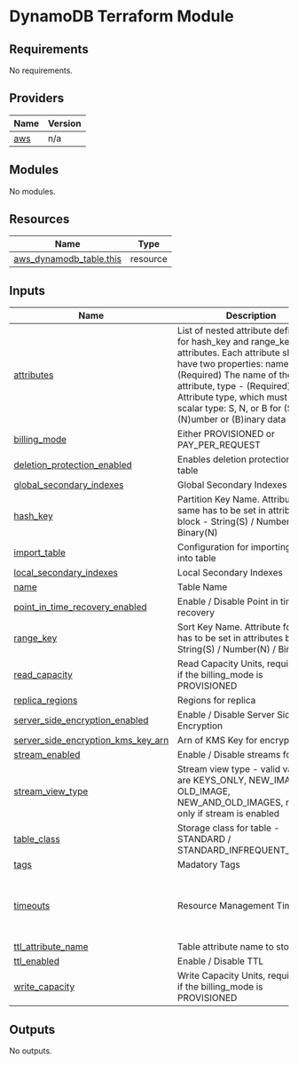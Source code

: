 # DynamoDB Terraform Module
<!-- BEGIN_TF_DOCS -->
## Requirements

No requirements.

## Providers

| Name | Version |
|------|---------|
| <a name="provider_aws"></a> [aws](#provider\_aws) | n/a |

## Modules

No modules.

## Resources

| Name | Type |
|------|------|
| [aws_dynamodb_table.this](https://registry.terraform.io/providers/hashicorp/aws/latest/docs/resources/dynamodb_table) | resource |

## Inputs

| Name | Description | Type | Default | Required |
|------|-------------|------|---------|:--------:|
| <a name="input_attributes"></a> [attributes](#input\_attributes) | List of nested attribute definitions for hash\_key and range\_key attributes. Each attribute should have two properties: name - (Required) The name of the attribute, type - (Required) Attribute type, which must be a scalar type: S, N, or B for (S)tring, (N)umber or (B)inary data | `list(map(string))` | `[]` | no |
| <a name="input_billing_mode"></a> [billing\_mode](#input\_billing\_mode) | Either PROVISIONED or PAY\_PER\_REQUEST | `string` | `"PAY_PER_REQUEST"` | no |
| <a name="input_deletion_protection_enabled"></a> [deletion\_protection\_enabled](#input\_deletion\_protection\_enabled) | Enables deletion protection for table | `bool` | `false` | no |
| <a name="input_global_secondary_indexes"></a> [global\_secondary\_indexes](#input\_global\_secondary\_indexes) | Global Secondary Indexes | `any` | `[]` | no |
| <a name="input_hash_key"></a> [hash\_key](#input\_hash\_key) | Partition Key Name. Attribute for same has to be set in attributes block - String(S) / Number(N) / Binary(N) | `string` | `null` | no |
| <a name="input_import_table"></a> [import\_table](#input\_import\_table) | Configuration for importing s3 data into table | `any` | `{}` | no |
| <a name="input_local_secondary_indexes"></a> [local\_secondary\_indexes](#input\_local\_secondary\_indexes) | Local Secondary Indexes | `any` | `[]` | no |
| <a name="input_name"></a> [name](#input\_name) | Table Name | `string` | `""` | no |
| <a name="input_point_in_time_recovery_enabled"></a> [point\_in\_time\_recovery\_enabled](#input\_point\_in\_time\_recovery\_enabled) | Enable / Disable Point in time recovery | `bool` | `false` | no |
| <a name="input_range_key"></a> [range\_key](#input\_range\_key) | Sort Key Name. Attribute for same has to be set in attributes block - String(S) / Number(N) / Binary(N) | `string` | `null` | no |
| <a name="input_read_capacity"></a> [read\_capacity](#input\_read\_capacity) | Read Capacity Units, required only if the billing\_mode is PROVISIONED | `number` | `null` | no |
| <a name="input_replica_regions"></a> [replica\_regions](#input\_replica\_regions) | Regions for replica | `any` | `[]` | no |
| <a name="input_server_side_encryption_enabled"></a> [server\_side\_encryption\_enabled](#input\_server\_side\_encryption\_enabled) | Enable / Disable Server Side Encryption | `bool` | `true` | no |
| <a name="input_server_side_encryption_kms_key_arn"></a> [server\_side\_encryption\_kms\_key\_arn](#input\_server\_side\_encryption\_kms\_key\_arn) | Arn of KMS Key for encryption | `string` | `""` | no |
| <a name="input_stream_enabled"></a> [stream\_enabled](#input\_stream\_enabled) | Enable / Disable streams for table | `bool` | `false` | no |
| <a name="input_stream_view_type"></a> [stream\_view\_type](#input\_stream\_view\_type) | Stream view type - valid values are KEYS\_ONLY, NEW\_IMAGE, OLD\_IMAGE, NEW\_AND\_OLD\_IMAGES, required only if stream is enabled | `string` | `null` | no |
| <a name="input_table_class"></a> [table\_class](#input\_table\_class) | Storage class for table - STANDARD / STANDARD\_INFREQUENT\_ACCESS | `string` | `"STANDARD"` | no |
| <a name="input_tags"></a> [tags](#input\_tags) | Madatory Tags | `map(string)` | `{}` | no |
| <a name="input_timeouts"></a> [timeouts](#input\_timeouts) | Resource Management Timeouts | `map(string)` | <pre>{<br>  "create": "10m",<br>  "delete": "10m",<br>  "update": "60m"<br>}</pre> | no |
| <a name="input_ttl_attribute_name"></a> [ttl\_attribute\_name](#input\_ttl\_attribute\_name) | Table attribute name to store ttl | `string` | `""` | no |
| <a name="input_ttl_enabled"></a> [ttl\_enabled](#input\_ttl\_enabled) | Enable / Disable TTL | `bool` | `false` | no |
| <a name="input_write_capacity"></a> [write\_capacity](#input\_write\_capacity) | Write Capacity Units, required only if the billing\_mode is PROVISIONED | `number` | `null` | no |

## Outputs

No outputs.
<!-- END_TF_DOCS -->